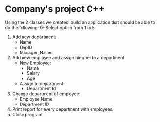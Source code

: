 # Company's project C++
 
 Using the 2 classes we created, build an application that should be able to do the following:
   0- Select option from 1 to 5
   1. Add new department:
        * Name
        * DepID
        * Manager_Name
   2. Add new employee and assign him/her to a department:
        * New Employee:
             - Name
             - Salary
             - Age
        * Assign to department:
             - Department Id
   3. Change department of employee:
         * Employee Name
         * Department ID
   4. Print report for every department with employees.
   5. Close program.
